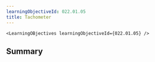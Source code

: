 ```yaml
---
learningObjectiveId: 022.01.05
title: Tachometer
---
```


```tsx eval
<LearningOBjectives learningObjectiveId={022.01.05} />
```

## Summary
